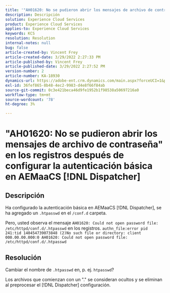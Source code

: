 ```yaml
---
title: '"AH01620: No se pudieron abrir los mensajes de archivo de contraseña" en los registros después de configurar la autenticación básica en AEMaaCS [!DNL Dispatcher]'
description: Descripción
solution: Experience Cloud Services
product: Experience Cloud Services
applies-to: Experience Cloud Services
keywords: KCS
resolution: Resolution
internal-notes: null
bug: false
article-created-by: Vincent Frey
article-created-date: 3/29/2022 2:27:33 PM
article-published-by: Vincent Frey
article-published-date: 3/29/2022 2:27:52 PM
version-number: 2
article-number: KA-18930
dynamics-url: https://adobe-ent.crm.dynamics.com/main.aspx?forceUCI=1&pagetype=entityrecord&etn=knowledgearticle&id=c1bbaa5b-6caf-ec11-9840-0022480bd820
exl-id: 36fef865-8b48-4ec2-9983-d4e8f66f84ab
source-git-commit: 0c3e421beca46d9fe1952b1f98538a50697216a0
workflow-type: tm+mt
source-wordcount: '78'
ht-degree: 3%

---
```


# &quot;AH01620: No se pudieron abrir los mensajes de archivo de contraseña&quot; en los registros después de configurar la autenticación básica en AEMaaCS [!DNL Dispatcher]

## Descripción


Ha configurado la autenticación básica en AEMaaCS [!DNL Dispatcher], se ha agregado un `.htpasswd` en el `/conf.d` carpeta.

Pero, usted observa el mensaje `AH01620: Could not open password file: /etc/httpd/conf.d/.htpasswd` en los registros.
`authn_file:error pid 241:tid 140454739073848 (2)No such file or directory: client 000.00.00.000:0 AH01620: Could not open password file: /etc/httpd/conf.d/.htpasswd`

## Resolución


Cambiar el nombre de `.htpasswd` en, p. ej. `htpasswd`?

Los archivos que comienzan con un &quot;.&quot; se consideran ocultos y se eliminan al preprocesar el [!DNL Dispatcher] configuración.
